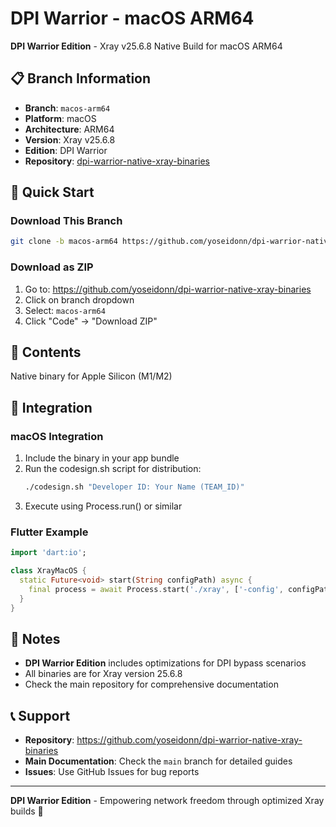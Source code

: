 # DPI Warrior - macOS ARM64

**DPI Warrior Edition** - Xray v25.6.8 Native Build for macOS ARM64

## 📋 Branch Information
- **Branch**: `macos-arm64`
- **Platform**: macOS
- **Architecture**: ARM64
- **Version**: Xray v25.6.8
- **Edition**: DPI Warrior
- **Repository**: [dpi-warrior-native-xray-binaries](https://github.com/yoseidonn/dpi-warrior-native-xray-binaries)

## 🚀 Quick Start

### Download This Branch
```bash
git clone -b macos-arm64 https://github.com/yoseidonn/dpi-warrior-native-xray-binaries.git
```

### Download as ZIP
1. Go to: https://github.com/yoseidonn/dpi-warrior-native-xray-binaries
2. Click on branch dropdown
3. Select: `macos-arm64`
4. Click "Code" → "Download ZIP"

## 📁 Contents

Native binary for Apple Silicon (M1/M2)

## 🔧 Integration

### macOS Integration
1. Include the binary in your app bundle
2. Run the codesign.sh script for distribution:
   ```bash
   ./codesign.sh "Developer ID: Your Name (TEAM_ID)"
   ```
3. Execute using Process.run() or similar

### Flutter Example
```dart
import 'dart:io';

class XrayMacOS {
  static Future<void> start(String configPath) async {
    final process = await Process.start('./xray', ['-config', configPath]);
  }
}
```

## 🔧 Notes

- **DPI Warrior Edition** includes optimizations for DPI bypass scenarios
- All binaries are for Xray version 25.6.8
- Check the main repository for comprehensive documentation

## 📞 Support

- **Repository**: https://github.com/yoseidonn/dpi-warrior-native-xray-binaries
- **Main Documentation**: Check the `main` branch for detailed guides
- **Issues**: Use GitHub Issues for bug reports

---

**DPI Warrior Edition** - Empowering network freedom through optimized Xray builds 🚀
